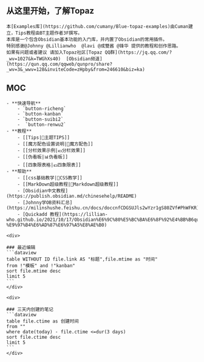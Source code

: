 
##  从这里开始，了解Topaz

```ad-tip
本[Examples库](https://github.com/cumany/Blue-topaz-examples)由Cuman建立，Tips教程由BT主题作者3F撰写。
本库是一个包含Obsidian基本功能的入门库，并内置了Obsidian的常用插件。
特别感谢@Johnny @Lillianwho  @lavi @成雙酱 @锋华 提供的教程和创作思路。
如果有问题或者建议 请加入Topaz社区[Topaz QQ群](https://jq.qq.com/?_wv=1027&k=TWGhXs40)  [Obsidian频道](https://qun.qq.com/qqweb/qunpro/share?_wv=3&_wwv=128&inviteCode=zHpby&from=246610&biz=ka)
```

## MOC
```ad-kanban
- **快速导航**
	- `button-richeng`
	- `button-kanban`
	- `button-suibi2`
	-  `button-renwu2`
- **教程**
	- [[Tips|🥑主题TIPS]]
	- [[魔方配色设置说明|🎲魔方配色]]
	- [[分栏效果示例|💶分栏效果]]
	- [[伪看板|📊伪看板]]
	- [[四象限表格|💷四象限表]]
- **帮助**
	- [[css基础教学|🥏CSS教学]]
	- [[MarkDown超级教程|📙Markdown超级教程]]
	- [Obsidian中文教程](https://publish.obsidian.md/chinesehelp/README)
	- [Johnny学OB资料汇总](https://milinshushe.feishu.cn/docs/doccnfCDGSUJls2wYzr1gS80ZVf#PhWFKR)
	- [Quickadd 教程](https://lillian-who.github.io/2021/10/17/Obsidian%E6%9C%80%E5%BC%BA%E6%8F%92%E4%BB%B6quickadd/#%E8%AE%B0%E5%BD%95%E9%97%AA%E5%BF%B5-%E9%97%B4%E6%AD%87%E6%97%A5%E8%AE%B0)

```


````ad-flex
<div>

### 最近编辑
```dataview
table WITHOUT ID file.link AS "标题",file.mtime as "时间"
from !"模板" and !"kanban"
sort file.mtime desc
limit 5
```
</div>

<div>

### 三天内创建的笔记
```dataview
table file.ctime as 创建时间
from ""
where date(today) - file.ctime <=dur(3 days)
sort file.ctime desc
limit 5
```
</div>
````
